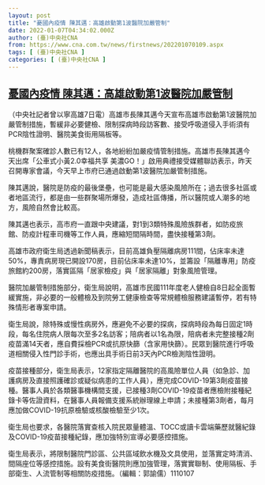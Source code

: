 ```yaml
---
layout: post
title: "憂國內疫情 陳其邁：高雄啟動第1波醫院加嚴管制"
date: 2022-01-07T04:34:02.000Z
author: (臺)中央社CNA
from: https://www.cna.com.tw/news/firstnews/202201070109.aspx
tags: [ (臺)中央社CNA ]
categories: [ (臺)中央社CNA ]
---
```

<!--1641530042000-->
[憂國內疫情 陳其邁：高雄啟動第1波醫院加嚴管制](https://www.cna.com.tw/news/firstnews/202201070109.aspx)
------

<div>
<div></div><div><p>（中央社記者曾以寧高雄7日電）高雄市長陳其邁今天宣布高雄市啟動第1波醫院加嚴管制措施，暫緩非必要健檢、限制探病時段訪客數、接受呼吸道侵入手術須有PCR陰性證明、醫院美食街用隔板等。</p><p>桃機群聚案確診人數已有12人，各地紛紛加嚴疫情管制措施。高雄市長陳其邁今天出席「公車式小黃2.0幸福共享 美濃GO！」啟用典禮接受媒體聯訪表示，昨天召開專家會議，今天早上市府已通過啟動第1波醫院加嚴管制措施。</p><p>陳其邁說，醫院是防疫的最後堡壘，也可能是最大感染風險所在；過去很多社區或者地區流行，都是由一些群聚場所爆發，造成社區傳播，所以醫院或人潮多的地方，風險自然會比較高。</p><p>陳其邁也表示，高市府一直跟中央建議，對1到3類特殊風險族群者，如防疫旅館、防疫計程車司機等工作人員，應縮短間隔時間，盡快接種第3劑。</p><p>高雄市政府衛生局透過新聞稿表示，目前高雄負壓隔離病房111間，佔床率未達50%，專責病房現已開設170房，目前佔床率未達10%，並籌設「隔離專用」防疫旅館約200房，落實區隔「居家檢疫」與「居家隔離」對象風險管理。</p><p>醫院加嚴管制措施部分，衛生局說明，高雄市民國111年度老人健檢自8日起全面暫緩實施，非必要的一般體檢及到院勞工健康檢查等常規體檢服務建議暫停，若有特殊情形者專案申請。</p><p>衛生局說，除特殊或慢性病房外，應避免不必要的探病，探病時段為每日固定1時段，每名住院病人限每次至多2名訪客；陪病者以1名為限，陪病者未完整接種2劑疫苗滿14天者，應自費採檢PCR或抗原快篩（含家用快篩）。民眾到醫院進行呼吸道相關侵入性門診手術，也應出具手術日前3天內PCR檢測陰性證明。</p><p>疫苗接種部分，衛生局表示，12家指定隔離醫院的高風險單位人員（如急診、加護病房及直接照護確診或疑似病患的工作人員），應完成COVID-19第3劑疫苗接種。醫事人員於各類醫事機構間支援，已接種3劑COVID-19疫苗者應檢附接種紀錄卡等佐證資料，在醫事人員報備支援系統辦理線上申請；未接種第3劑者，每月應加做COVID-19抗原檢驗或核酸檢驗至少1次。</p><p>衛生局也要求，各醫院落實查核入院民眾量體溫、TOCC或讀卡雲端藥歷就醫紀錄及COVID-19疫苗接種紀錄，應加強特別宣導必要感控措施。</p><p>衛生局表示，將限制醫院門診區、公共區域飲水機及文具使用，並落實定時清消、間隔座位等感控措施。設有美食街醫院則應加強管理，落實實聯制、使用隔板、手部衛生、人流管制等相關防疫措施。（編輯：郭諭儒）1110107</p></div>
</div>
